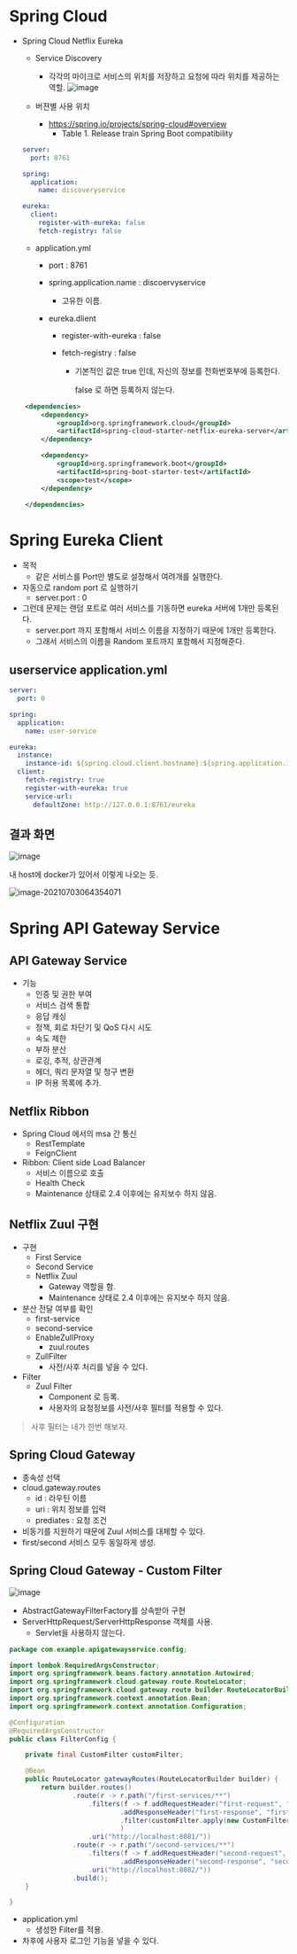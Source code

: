 # Spring Cloud

* Spring Cloud Netflix Eureka

  * Service Discovery

    * 각각의 마이크로 서비스의 위치를 저장하고 요청에 따라 위치를 제공하는 역할.
      ![image](https://user-images.githubusercontent.com/22446581/122992220-d71bf200-d3e0-11eb-9286-d198d5f0bd98.png)

  * 버젼별 사용 위치

    * https://spring.io/projects/spring-cloud#overview
      * Table 1. Release train Spring Boot compatibility

  
  ```yaml
  server:
    port: 8761
  
  spring:
    application:
      name: discoveryservice
  
  eureka:
    client:
      register-with-eureka: false
      fetch-registry: false
  ```
  
  
  
  * application.yml
  
    * port : 8761
  
    * spring.application.name : discoervyservice
  
      * 고유한 이름.
  
    * eureka.dlient
  
      * register-with-eureka : false
  
      * fetch-registry : false
  
        * 기본적인 값은 true 인데, 자신의 정보를 전화번호부에 등록한다. 
  
          false 로 하면 등록하지 않는다.

```xml
    <dependencies>
        <dependency>
            <groupId>org.springframework.cloud</groupId>
            <artifactId>spring-cloud-starter-netflix-eureka-server</artifactId>
        </dependency>

        <dependency>
            <groupId>org.springframework.boot</groupId>
            <artifactId>spring-boot-starter-test</artifactId>
            <scope>test</scope>
        </dependency>

    </dependencies>

```



# Spring Eureka Client

* 목적
  * 같은 서비스를 Port만 별도로 설정해서 여려개를 실행한다.
* 자동으로 random port 로 실행하기
  * server.port : 0
* 그런데 문제는 랜덤 포트로 여러 서비스를 기동하면 eureka 서버에 1개만 등록된다.
  * server.port 까지 포함해서 서비스 이름을 지정하기 때문에 1개만 등록한다.
  * 그래서 서비스의 이름을 Random 포트까지 포함해서 지정해준다.

## userservice application.yml

```yaml
server:
  port: 0

spring:
  application:
    name: user-service

eureka:
  instance:
    instance-id: ${spring.cloud.client.hostname}:${spring.application.instance_id:${random.value}}
  client:
    fetch-registry: true
    register-with-eureka: true
    service-url:
      defaultZone: http://127.0.0.1:8761/eureka

```

## 결과 화면

![image](https://user-images.githubusercontent.com/22446581/124331238-edd4fc80-dbc9-11eb-8d50-d8e853f5997d.png)



내 host에 docker가 있어서 이렇게 나오는 듯.

![image-20210703064354071](C:\Users\shin\AppData\Roaming\Typora\typora-user-images\image-20210703064354071.png)

# Spring API Gateway Service

## API Gateway Service

* 기능
  * 인증 및 권한 부여
  * 서비스 검색 통합
  * 응답 캐싱
  * 정책, 회로 차단기 및 QoS 다시 시도
  * 속도 제한
  * 부하 분산
  * 로깅, 추적, 상관관계
  * 헤더, 쿼리 문자열 및 청구 변환
  * IP 허용 목록에 추가.

## Netflix Ribbon

* Spring Cloud 에서의 msa 간 통신
  * RestTemplate
  * FeignClient
* Ribbon: Client side Load Balancer
  * 서비스 이름으로 호출
  * Health Check
  * Maintenance 상태로 2.4 이후에는 유지보수 하지 않음.

## Netflix Zuul 구현

* 구현
  * First Service
  * Second Service
  * Netflix Zuul 
    * Gateway 역할을 함.
    * Maintenance 상태로 2.4 이후에는 유지보수 하지 않음.
* 분산 전달 여부를 확인
  * first-service 
  * second-service
  * EnableZullProxy
    * zuul.routes
  * ZullFilter
    * 사전/사후 처리를 넣을 수 있다.
* Filter 
  * Zuul Filter
    * Component 로 등록.
    * 사용자의 요청정보를 사전/사후 필터를 적용할 수 있다.
> 사후 필터는 내가 한번 해보자.

## Spring Cloud Gateway

* 종속성 선택
* cloud.gateway.routes
  * id : 라우틴 이름
  * uri : 위치 정보를 입력
  * prediates : 요청 조건
* 비동기를 지원하기 때문에 Zuul 서비스를 대체할 수 있다.
* first/second 서비스 모두 동일하게 생성.

## Spring Cloud Gateway - Custom Filter

![image](https://user-images.githubusercontent.com/22446581/125132757-bde4a680-e13f-11eb-8a0f-66fe3ebdbd7b.png)

* AbstractGatewayFilterFactory를 상속받아 구현
* ServerHttpRequest/ServerHttpResponse 객체를 사용.
  * Servlet을 사용하지 않는다.

```java
package com.example.apigatewayservice.config;

import lombok.RequiredArgsConstructor;
import org.springframework.beans.factory.annotation.Autowired;
import org.springframework.cloud.gateway.route.RouteLocator;
import org.springframework.cloud.gateway.route.builder.RouteLocatorBuilder;
import org.springframework.context.annotation.Bean;
import org.springframework.context.annotation.Configuration;

@Configuration
@RequiredArgsConstructor
public class FilterConfig {

    private final CustomFilter customFilter;

    @Bean
    public RouteLocator gatewayRoutes(RouteLocatorBuilder builder) {
        return builder.routes()
                .route(r -> r.path("/first-services/**")
                    .filters(f -> f.addRequestHeader("first-request", "first-request-header")
                            .addResponseHeader("first-response", "first-response-header")
                            .filter(customFilter.apply(new CustomFilter.Config()))
                            )
                    .uri("http://localhost:8081/"))
                .route(r -> r.path("/second-services/**")
                    .filters(f -> f.addRequestHeader("second-request", "second-request-header")
                            .addResponseHeader("second-response", "second-response-header"))
                    .uri("http://localhost:8082/"))
                .build();
    }

}

```



* application.yml
  * 생성한 Filter를 적용.
* 차후에 사용자 로그인 기능을 넣을 수 있다.










































